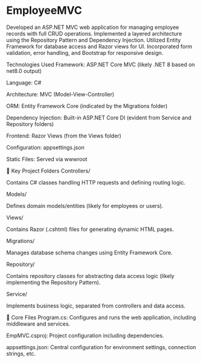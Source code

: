 # EmployeeMVC
Developed an ASP.NET MVC web application for managing employee records with full CRUD operations. Implemented a layered architecture using the Repository Pattern and Dependency Injection. Utilized Entity Framework for database access and Razor views for UI. Incorporated form validation, error handling, and Bootstrap for responsive design.


Technologies Used
Framework: ASP.NET Core MVC (likely .NET 8 based on net8.0 output)

Language: C#

Architecture: MVC (Model-View-Controller)

ORM: Entity Framework Core (indicated by the Migrations folder)

Dependency Injection: Built-in ASP.NET Core DI (evident from Service and Repository folders)

Frontend: Razor Views (from the Views folder)

Configuration: appsettings.json

Static Files: Served via wwwroot





📁 Key Project Folders
Controllers/

Contains C# classes handling HTTP requests and defining routing logic.

Models/

Defines domain models/entities (likely for employees or users).

Views/

Contains Razor (.cshtml) files for generating dynamic HTML pages.

Migrations/

Manages database schema changes using Entity Framework Core.

Repository/

Contains repository classes for abstracting data access logic (likely implementing the Repository Pattern).

Service/

Implements business logic, separated from controllers and data access.






🧱 Core Files
Program.cs: Configures and runs the web application, including middleware and services.

EmpMVC.csproj: Project configuration including dependencies.

appsettings.json: Central configuration for environment settings, connection strings, etc.
